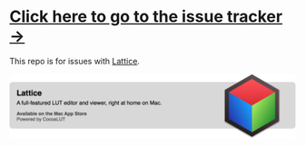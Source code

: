 # [Click here to go to the issue tracker &rarr;](https://github.com/wilg/Lattice-Issues/issues)

This repo is for issues with [Lattice](http://lattice.videovillage.co).

[![Lattice](lattice.png)](http://lattice.videovillage.co)
